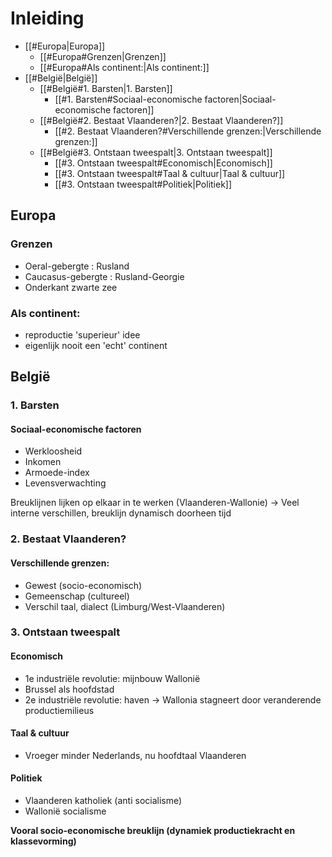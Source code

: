 # Inleiding

- [[#Europa|Europa]]
	- [[#Europa#Grenzen|Grenzen]]
	- [[#Europa#Als continent:|Als continent:]]
- [[#België|België]]
	- [[#België#1. Barsten|1. Barsten]]
		- [[#1. Barsten#Sociaal-economische factoren|Sociaal-economische factoren]]
	- [[#België#2. Bestaat Vlaanderen?|2. Bestaat Vlaanderen?]]
		- [[#2. Bestaat Vlaanderen?#Verschillende grenzen:|Verschillende grenzen:]]
	- [[#België#3. Ontstaan tweespalt|3. Ontstaan tweespalt]]
		- [[#3. Ontstaan tweespalt#Economisch|Economisch]]
		- [[#3. Ontstaan tweespalt#Taal & cultuur|Taal & cultuur]]
		- [[#3. Ontstaan tweespalt#Politiek|Politiek]]

## Europa
### Grenzen
- Oeral-gebergte : Rusland
- Caucasus-gebergte : Rusland-Georgie
- Onderkant zwarte zee
### Als continent: 
- reproductie 'superieur' idee
- eigenlijk nooit een 'echt' continent

## België

### 1. Barsten

#### Sociaal-economische factoren
- Werkloosheid
- Inkomen
- Armoede-index
- Levensverwachting

Breuklijnen lijken op elkaar in te werken (Vlaanderen-Wallonie)
-> Veel interne verschillen, breuklijn dynamisch doorheen tijd

### 2. Bestaat Vlaanderen?

#### Verschillende grenzen:
- Gewest (socio-economisch)
- Gemeenschap (cultureel)
- Verschil taal, dialect (Limburg/West-Vlaanderen)

### 3. Ontstaan tweespalt
#### Economisch
- 1e industriële revolutie: mijnbouw Wallonië
- Brussel als hoofdstad
- 2e industriële revolutie: haven
-> Wallonia stagneert door veranderende productiemilieus
#### Taal & cultuur
- Vroeger minder Nederlands, nu hoofdtaal Vlaanderen
#### Politiek
- Vlaanderen katholiek (anti socialisme)
- Wallonië socialisme

**Vooral socio-economische breuklijn (dynamiek productiekracht   en klassevorming)**

